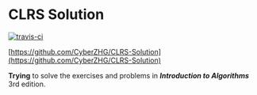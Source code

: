 CLRS Solution
=============

[![travis-ci](https://travis-ci.org/CyberZHG/CLRS-Solution.svg)](https://travis-ci.org/CyberZHG/CLRS-Solution)

[https://github.com/CyberZHG/CLRS-Solution](https://github.com/CyberZHG/CLRS-Solution)

__Trying__ to solve the exercises and problems in __*Introduction to Algorithms*__ 3rd edition.
